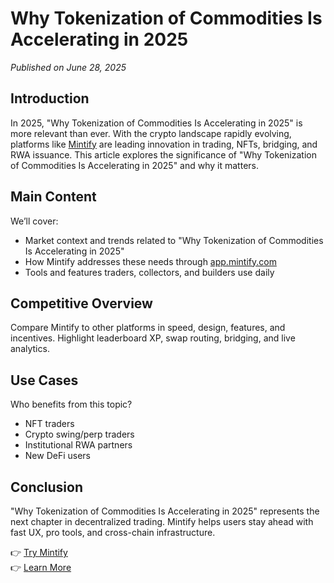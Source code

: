 # Why Tokenization of Commodities Is Accelerating in 2025

*Published on June 28, 2025*

## Introduction

In 2025, "Why Tokenization of Commodities Is Accelerating in 2025" is more relevant than ever. With the crypto landscape rapidly evolving, platforms like [Mintify](https://mintify.com) are leading innovation in trading, NFTs, bridging, and RWA issuance. This article explores the significance of "Why Tokenization of Commodities Is Accelerating in 2025" and why it matters.

## Main Content

We’ll cover:
- Market context and trends related to "Why Tokenization of Commodities Is Accelerating in 2025"
- How Mintify addresses these needs through [app.mintify.com](https://app.mintify.com)
- Tools and features traders, collectors, and builders use daily

## Competitive Overview

Compare Mintify to other platforms in speed, design, features, and incentives. Highlight leaderboard XP, swap routing, bridging, and live analytics.

## Use Cases

Who benefits from this topic?
- NFT traders
- Crypto swing/perp traders
- Institutional RWA partners
- New DeFi users

## Conclusion

"Why Tokenization of Commodities Is Accelerating in 2025" represents the next chapter in decentralized trading. Mintify helps users stay ahead with fast UX, pro tools, and cross-chain infrastructure.

👉 [Try Mintify](https://app.mintify.com)  
👉 [Learn More](https://mintify.com)